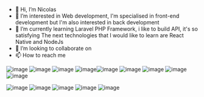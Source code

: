 - 👋 Hi, I’m Nicolas
- 👀 I’m interested in Web development, I'm specialised in front-end development but I'm also interested in back development
- 🌱 I’m currently learning Laravel PHP Framework, i like to build API, it's so satisfying
The next technologies that I would like to learn are React Native and NodeJs
- 💞️ I’m looking to collaborate on 
- 📫 How to reach me 

![image](https://img.shields.io/badge/HTML5-E34F26?style=for-the-badge&logo=html5&logoColor=white) ![image](https://img.shields.io/badge/CSS3-1572B6?style=for-the-badge&logo=css3&logoColor=white) ![image](	https://img.shields.io/badge/JavaScript-323330?style=for-the-badge&logo=javascript&logoColor=F7DF1E)
![image](	https://img.shields.io/badge/PHP-323330?style=for-the-badge&logo=php&logoColor=blue)![image](https://img.shields.io/badge/Sass-CC6699?style=for-the-badge&logo=sass&logoColor=white)
![image](	https://img.shields.io/badge/React-20232A?style=for-the-badge&logo=react&logoColor=61DAFB) ![image](	https://img.shields.io/badge-20232A?style=for-the-badge&logo=mysql&logoColor=61DAFB) ![image](https://img.shields.io/badge/Redux-593D88?style=for-the-badge&logo=redux&logoColor=white) ![image](https://img.shields.io/badge/React_Router-CA4245?style=for-the-badge&logo=react-router&logoColor=white)  

![image](https://img.shields.io/badge/GitHub-100000?style=for-the-badge&logo=github&logoColor=white) ![image](https://img.shields.io/badge/Git-F05032?style=for-the-badge&logo=git&logoColor=white) ![image](https://img.shields.io/badge/Visual_Studio_Code-0078D4?style=for-the-badge&logo=visual%20studio%20code&logoColor=white) ![image](https://img.shields.io/badge/Codepen-000000?style=for-the-badge&logo=codepen&logoColor=white) ![image](https://img.shields.io/badge/Markdown-000000?style=for-the-badge&logo=markdown&logoColor=white) 



